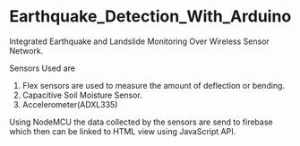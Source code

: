 # Earthquake_Detection_With_Arduino
Integrated Earthquake and Landslide Monitoring Over Wireless Sensor Network.

Sensors Used are
1) Flex sensors are used to measure the amount of deflection or bending.
2) Capacitive Soil Moisture Sensor.
3) Accelerometer(ADXL335)

Using NodeMCU the data collected by the sensors are send to firebase which then can be linked to HTML view using JavaScript API.


